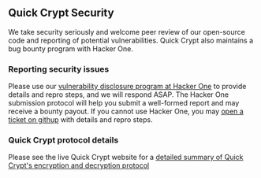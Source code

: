 ## Quick Crypt Security

We take security seriously and welcome peer review of our open-source code and reporting of potential vulnerabilities. Quick Crypt also maintains a bug bounty program with Hacker One.

### Reporting security issues

Please use our [vulnerability disclosure program at Hacker One](https://hackerone.com/quickcrypt) to provide details and repro steps, and we will respond ASAP. The Hacker One submission protocol will help you submit a well-formed report and may receive a bounty payout. If you cannot use Hacker One, you may [open a ticket on githup](https://github.com/bschick/qcrypt/issues/new/choose) with details and repro steps.


### Quick Crypt protocol details

Please see the live Quick Crypt website for a [detailed summary of Quick Crypt's encryption and decryption protocol](https://quickcrypt.org/help/protocol)